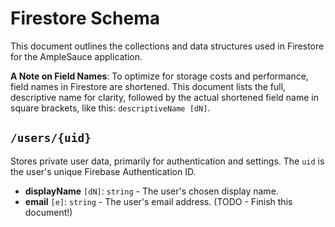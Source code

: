 # Firestore Schema

This document outlines the collections and data structures used in Firestore for the AmpleSauce application.

**A Note on Field Names**: To optimize for storage costs and performance, field names in Firestore are shortened. This document lists the full, descriptive name for clarity, followed by the actual shortened field name in square brackets, like this: `descriptiveName [dN]`.

## `/users/{uid}`

Stores private user data, primarily for authentication and settings. The `uid` is the user's unique Firebase Authentication ID.

- **displayName** `[dN]`: `string` - The user's chosen display name.
- **email** `[e]`: `string` - The user's email address.
(TODO - Finish this document!)
